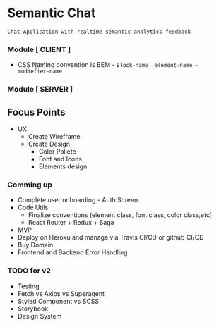 # Semantic Chat
```
Chat Application with realtime semantic analytics feedback
```

### Module [ CLIENT ]
* CSS Naming convention is BEM - 
`Block-name__element-name--modiefier-name`

### Module [ SERVER ]


## Focus Points
* UX
    * Create Wireframe
    * Create Design
        * Color Pallete
        * Font and Icons
        * Elements design


### Comming up
* Complete user onboarding - Auth Screen
* Code Utils
    * Finalize conventions (element class, font class, color class,etc)
    * React Router + Redux + Saga
* MVP
* Deploy on Heroku and manage via Travis CI/CD or github CI/CD
* Buy Domain
* Frontend and Backend Error Handling

### TODO for v2
* Testing
* Fetch vs Axios vs Superagent
* Styled Component vs SCSS
* Storybook
* Design System
